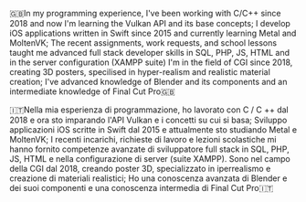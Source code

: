 🇬🇧In my programming experience, I've been working with C/C++ since 2018 and now I'm learning the Vulkan API and its base concepts; I develop iOS applications written in Swift since 2015 and currently learning Metal and MoltenVK; The recent assignments, work requests, and school lessons taught ​me advanced full stack developer skills in SQL, PHP, JS, HTML and in the server configuration (XAMPP suite)
I'm in the field of CGI since 2018, creating 3D posters, specilised in hyper-realism and realistic material creation; I've advanced knowledge of Blender and its components and an intermediate knowledge of Final Cut Pro🇬🇧

🇮🇹Nella mia esperienza di programmazione, ho lavorato con C / C ++ dal 2018 e ora sto imparando l'API Vulkan e i concetti su cui si basa; Sviluppo applicazioni iOS scritte in Swift dal 2015 e attualmente sto studiando Metal e MoltenVK; I recenti incarichi, richieste di lavoro e lezioni scolastiche mi hanno fornito competenze avanzate di sviluppatore full stack in SQL, PHP, JS, HTML e nella configurazione di server (suite XAMPP). Sono nel campo della CGI dal 2018, creando poster 3D, specializzato in iperrealismo e creazione di materiali realistici; Ho una conoscenza avanzata di Blender e dei suoi componenti e una conoscenza intermedia di Final Cut Pro🇮🇹
